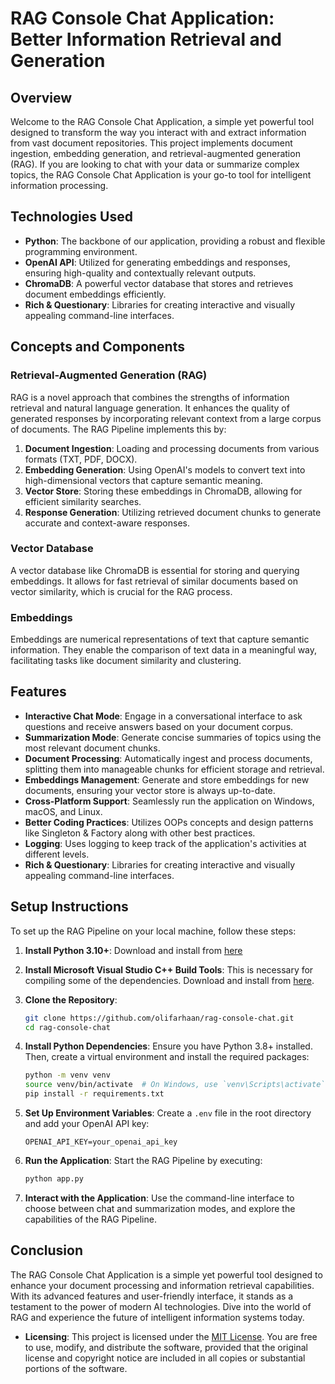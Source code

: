 # RAG Console Chat Application: Better Information Retrieval and Generation

## Overview

Welcome to the RAG Console Chat Application, a simple yet powerful tool designed to transform the way you interact with and extract information from vast document repositories. This project implements document ingestion, embedding generation, and retrieval-augmented generation (RAG). If you are looking to chat with your data or summarize complex topics, the RAG Console Chat Application is your go-to tool for intelligent information processing.

## Technologies Used

- **Python**: The backbone of our application, providing a robust and flexible programming environment.
- **OpenAI API**: Utilized for generating embeddings and responses, ensuring high-quality and contextually relevant outputs.
- **ChromaDB**: A powerful vector database that stores and retrieves document embeddings efficiently.
- **Rich & Questionary**: Libraries for creating interactive and visually appealing command-line interfaces.

## Concepts and Components

### Retrieval-Augmented Generation (RAG)

RAG is a novel approach that combines the strengths of information retrieval and natural language generation. It enhances the quality of generated responses by incorporating relevant context from a large corpus of documents. The RAG Pipeline implements this by:

1. **Document Ingestion**: Loading and processing documents from various formats (TXT, PDF, DOCX).
2. **Embedding Generation**: Using OpenAI's models to convert text into high-dimensional vectors that capture semantic meaning.
3. **Vector Store**: Storing these embeddings in ChromaDB, allowing for efficient similarity searches.
4. **Response Generation**: Utilizing retrieved document chunks to generate accurate and context-aware responses.

### Vector Database

A vector database like ChromaDB is essential for storing and querying embeddings. It allows for fast retrieval of similar documents based on vector similarity, which is crucial for the RAG process.

### Embeddings

Embeddings are numerical representations of text that capture semantic information. They enable the comparison of text data in a meaningful way, facilitating tasks like document similarity and clustering.

## Features

- **Interactive Chat Mode**: Engage in a conversational interface to ask questions and receive answers based on your document corpus.
- **Summarization Mode**: Generate concise summaries of topics using the most relevant document chunks.
- **Document Processing**: Automatically ingest and process documents, splitting them into manageable chunks for efficient storage and retrieval.
- **Embeddings Management**: Generate and store embeddings for new documents, ensuring your vector store is always up-to-date.
- **Cross-Platform Support**: Seamlessly run the application on Windows, macOS, and Linux.
- **Better Coding Practices**: Utilizes OOPs concepts and design patterns like Singleton & Factory along with other best practices.
- **Logging**: Uses logging to keep track of the application's activities at different levels.
- **Rich & Questionary**: Libraries for creating interactive and visually appealing command-line interfaces.

## Setup Instructions

To set up the RAG Pipeline on your local machine, follow these steps:

1. **Install Python 3.10+**:
   Download and install from [here](https://www.python.org/downloads/)

2. **Install Microsoft Visual Studio C++ Build Tools**:
   This is necessary for compiling some of the dependencies. Download and install from [here](https://visualstudio.microsoft.com/visual-cpp-build-tools/).

3. **Clone the Repository**:
   ```bash
   git clone https://github.com/olifarhaan/rag-console-chat.git
   cd rag-console-chat
   ```

4. **Install Python Dependencies**:
   Ensure you have Python 3.8+ installed. Then, create a virtual environment and install the required packages:
   ```bash
   python -m venv venv
   source venv/bin/activate  # On Windows, use `venv\Scripts\activate`
   pip install -r requirements.txt
   ```

5. **Set Up Environment Variables**:
   Create a `.env` file in the root directory and add your OpenAI API key:
   ```
   OPENAI_API_KEY=your_openai_api_key
   ```

6. **Run the Application**:
   Start the RAG Pipeline by executing:
   ```bash
   python app.py
   ```

7. **Interact with the Application**:
   Use the command-line interface to choose between chat and summarization modes, and explore the capabilities of the RAG Pipeline.

## Conclusion

The RAG Console Chat Application is a simple yet powerful tool designed to enhance your document processing and information retrieval capabilities. With its advanced features and user-friendly interface, it stands as a testament to the power of modern AI technologies. Dive into the world of RAG and experience the future of intelligent information systems today.

- **Licensing**: This project is licensed under the [MIT License](https://opensource.org/licenses/MIT). You are free to use, modify, and distribute the software, provided that the original license and copyright notice are included in all copies or substantial portions of the software.

